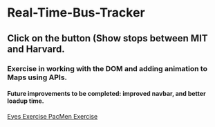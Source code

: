 # Real-Time-Bus-Tracker
## Click on the button (Show stops between MIT and Harvard.
### Exercise in working with the DOM and adding animation to Maps using APIs.
#### Future improvements to be completed: improved navbar, and better loadup time. 
<a href="https://martingrajedajr.github.io/eyes-exercise">Eyes Exercise </a>
<a href="https://martingrajedajr.github.io/PacMen-exercise">PacMen Exercise </a>
